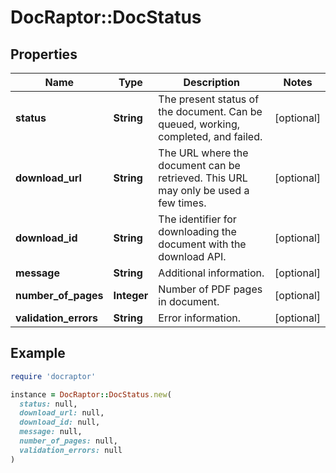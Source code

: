 # DocRaptor::DocStatus

## Properties

| Name | Type | Description | Notes |
| ---- | ---- | ----------- | ----- |
| **status** | **String** | The present status of the document. Can be queued, working, completed, and failed. | [optional] |
| **download_url** | **String** | The URL where the document can be retrieved. This URL may only be used a few times. | [optional] |
| **download_id** | **String** | The identifier for downloading the document with the download API. | [optional] |
| **message** | **String** | Additional information. | [optional] |
| **number_of_pages** | **Integer** | Number of PDF pages in document. | [optional] |
| **validation_errors** | **String** | Error information. | [optional] |

## Example

```ruby
require 'docraptor'

instance = DocRaptor::DocStatus.new(
  status: null,
  download_url: null,
  download_id: null,
  message: null,
  number_of_pages: null,
  validation_errors: null
)
```

